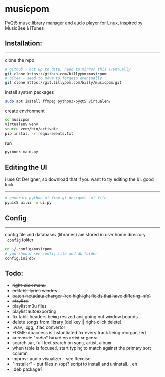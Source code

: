# musicpom

PyQt5 music library manager and audio player for Linux, inspired by MusicBee & iTunes

## Installation:
___
clone the repo
```bash
# github - not up to date, need to mirror this eventually
git clone https://github.com/billypom/musicpom
# gitea - need to move to forgejo eventually
git clone https://git.billypom.com/billy/musicpom.git
```

install system packages
```bash
sudo apt install ffmpeg python3-pyqt5 virtualenv
```

create environment
```bash
cd musicpom
virtualenv venv
source venv/bin/activate
pip install -r requirements.txt
```

run
```bash
python3 main.py
```
## Editing the UI
i use Qt Designer, so download that if you want to try editing the UI. good luck
___
```bash
# generate python ui from qt designer .ui file
pyuic5 ui.ui -o ui.py
```
## Config
___
config file and databases (libraries) are stored in user home directory `.config` folder
```bash
cd ~/.config/musicpom
# you should see config file and db folder
config.ini db/
```

## Todo:

- ~~right-click menu~~
- ~~editable lyrics window~~
- ~~batch metadata changer (red highlight fields that have differing info)~~
- ~~playlists~~
- playlist m3u files
- playlist autoexporting
- fix table headers being resized and going out window bounds
- delete songs from library (del key || right-click delete)
- .wav, .ogg, .flac convertor
- FIXME: dbaccess is instantiated for every track being reorganized
- automatic "radio" based on artist or genre
- search bar, full text search on song, artist, album
- when table is focused, start typing to match against the primary sort column
- improve audio visualizer - see Renoise
- "installer" - put files in /opt? script to install and uninstall... eh
- .deb package?
